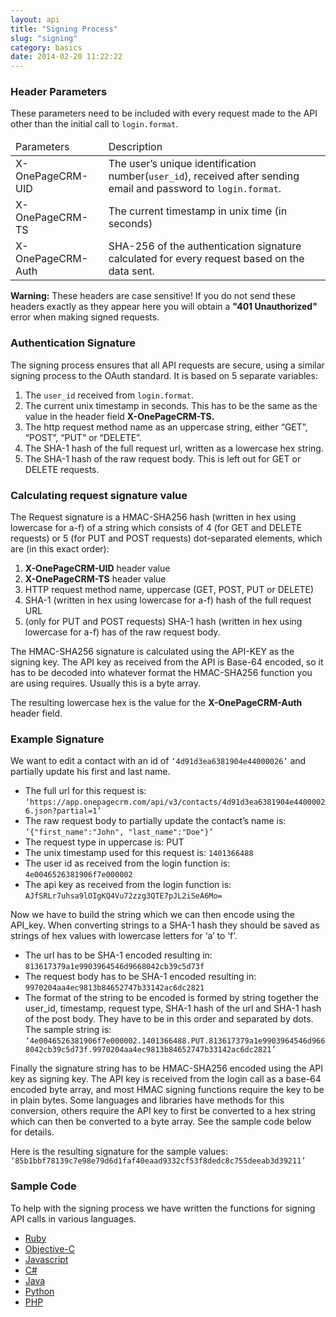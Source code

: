 ```yaml
---
layout: api
title: "Signing Process"
slug: "signing"
category: basics
date: 2014-02-20 11:22:22
---
```



<h3 id="header-parameters">Header Parameters</h3>
<p>These parameters need to be included with every request made to the API other than the initial call to <code class="bluetext">login.format</code>.</p>
<table class="table table-bordered table-striped">
  <thead>
    <td>Parameters</td>
    <td>Description</td>
  </thead>
  <tbody>
    <tr>
      <td class="strong nowrap">X-OnePageCRM-UID</td>
      <td>The user’s unique identification number(<code class="bluetext">user_id</code>), received after sending email and password to <code class="bluetext">login.format</code>.</td>
    </tr>
    <tr>
      <td class="strong nowrap">X-OnePageCRM-TS</td>
      <td>The current timestamp in unix time (in seconds)</td>
    </tr>
    <tr>
      <td class="strong nowrap">X-OnePageCRM-Auth</td>
      <td>SHA-256 of the authentication signature calculated for every request based on the data sent.</td>
    </tr>
  </tbody>
</table>

<div class="alert alert-danger">
<strong>Warning:</strong> These headers are case sensitive! If you do not send these headers exactly as they appear here you will obtain a <strong>"401 Unauthorized"</strong> error when making signed requests.
</div>

<h3 id="authentication-signature">Authentication Signature</h3>
<p>The signing process ensures that all API requests are secure, using a similar signing process to the OAuth standard. It is based on 5 separate variables:</p>
<ol>
  <li>The <code class="bluetext">user_id</code> received from <code class="bluetext">login.format</code>.</li>
  <li>The current unix timestamp in seconds. This has to be the same as the value in the header field <strong>X-OnePageCRM-TS.</strong></li>
  <li>The http request method name as an uppercase string, either “<span class="get-text">GET</span>”, “<span class="post-text">POST</span>”, “<span class="put-text">PUT</span>” or “<span class="delete-text">DELETE</span>”.</li>
  <li>The SHA-1 hash of the full request url, written as a lowercase hex string.</li>
  <li>The SHA-1 hash of the raw request body. This is left out for <span class="get-text">GET</span> or <span class="delete-text">DELETE</span> requests.</li>
</ol>

<h3 id="calculating-request-signature-value">Calculating request signature value</h3>
<p>The Request signature is a HMAC-SHA256 hash (written in hex using lowercase for a-f) of a string which consists of 4 (for <span class="get-text">GET</span> and <span class="delete-text">DELETE</span> requests) or 5 (for <span class="put-text">PUT</span> and <span class="post-text">POST</span> requests) dot-separated elements, which are (in this exact order):</p>
<ol>
  <li><strong>X-OnePageCRM-UID</strong> header value</li>
  <li><strong>X-OnePageCRM-TS</strong> header value</li>
  <li>HTTP request method name, uppercase (<span class="get-text">GET</span>, <span class="post-text">POST</span>, <span class="put-text">PUT</span> or <span class="delete-text">DELETE</span>)</li>
  <li>SHA-1 (written in hex using lowercase for a-f) hash of the full request URL</li>
  <li>(only for <span class="put-text">PUT</span> and <span class="post-text">POST</span> requests) SHA-1 hash (written in hex using lowercase for a-f) has of the raw request body.</li>
</ol>
<p>The HMAC-SHA256 signature is calculated using the API-KEY as the signing key.
The API key as received from the API is Base-64 encoded, so it has to be decoded into whatever format the HMAC-SHA256 function you are using requires. Usually this is a byte array.</p>
<p>The resulting lowercase hex is the value for the <strong>X-OnePageCRM-Auth</strong> header field.</p>

<h3 id="example-signature">Example Signature</h3>
<p>We want to edit a contact with an id of <code class="inline">‘4d91d3ea6381904e44000026’</code> and partially update his first and last name.</p>
<ul>
  <li>The full url for this request is: <code class="inline">‘https://app.onepagecrm.com/api/v3/contacts/4d91d3ea6381904e44000026.json?partial=1’</code></li>
  <li>The raw request body to partially update the contact’s name is: <code class="inline">‘{"first_name":"John", "last_name":"Doe"}’</code></li>
  <li>The request type in uppercase is: <span class="label label-default">PUT</span></li>
  <li>The unix timestamp used for this request is: <code class="inline">1401366488</code></li>
  <li>The user id as received from the login function is: <code class="inline">4e0046526381906f7e000002</code></li>
  <li>The api key as received from the login function is: <code class="inline">AJfSRLr7uhsa9lOIgKQ4Vu72zzg3QTE7pJL2iSeA6Mo=</code></li>
</ul>
<p>Now we have to build the string which we can then encode using the API_key. When converting strings to a SHA-1 hash they should be saved as strings of hex values with lowercase letters for ‘a’ to ‘f’.</p>
<ul>
  <li>The url has to be SHA-1 encoded resulting in: <code class="inline">813617379a1e9903964546d9668042cb39c5d73f</code></li>
  <li>The request body has to be SHA-1 encoded resulting in: <code class="inline">9970204aa4ec9813b84652747b33142ac6dc2821</code></li>
  <li>The format of the string to be encoded is formed by string together the user_id, timestamp, request type, SHA-1 hash of the url and SHA-1 hash of the post body. They have to be in this order and separated by dots. The sample string is: <code class="inline">‘4e0046526381906f7e000002.1401366488.PUT.813617379a1e9903964546d9668042cb39c5d73f.9970204aa4ec9813b84652747b33142ac6dc2821’</code></li>
</ul>
<p>Finally the signature string has to be HMAC-SHA256 encoded using the API key as signing key. The API key is received from the login call as a base-64 encoded byte array, and most HMAC signing functions require the key to be in plain bytes. Some languages and libraries have methods for this conversion, others require the API key to first be converted to a hex string which can then be converted to a byte array. See the sample code below for details.</p>
<p>Here is the resulting signature for the sample values: <code class="inline">‘85b1bbf78139c7e98e79d6d1faf40eaad9332cf53f8dedc8c755deeab3d39211’</code></p>

<h3 id="sample-code">Sample Code</h3>
<p>To help with the signing process we have written the functions for signing API calls in various languages.</p>


<!-- Nav tabs -->
<ul class="nav nav-tabs">
  <li class="active"><a href="#ruby" data-toggle="tab">Ruby</a></li>
  <li><a href="#objectivec" data-toggle="tab">Objective-C</a></li>
  <li><a href="#javascript" data-toggle="tab">Javascript</a></li>
  <li><a href="#csharp" data-toggle="tab">C#</a></li>
  <li><a href="#java" data-toggle="tab">Java</a></li>
  <li><a href="#python" data-toggle="tab">Python</a></li>
  <li><a href="#PHP" data-toggle="tab">PHP</a></li>
</ul>

<!-- Tab panes -->
<div class="tab-content">
<div class="tab-pane fade in active" id="ruby">
    <script src="https://gist.github.com/JohnMaguir/d6551ebe68317da1f1ff41a1abf0018c.js"></script>
  </div>
  <div class="tab-pane fade" id="objectivec">
    <script src="https://gist.github.com/OnePageCTO/6012092.js"></script>
  </div>
  <div class="tab-pane fade" id="javascript">
    <script src="https://gist.github.com/JohnMaguir/efa669a1cfff64dc4bf16995f8c2aa31.js"></script>
  </div>
  <div class="tab-pane fade" id="csharp">
    <script src="https://gist.github.com/JohnMaguir/ce1191c06f836cc5313ee46c52dc65ba.js"></script>
  </div>
  <div class="tab-pane fade" id="java">
    <script src="https://gist.github.com/JohnMaguir/b4af01d1940dd86fcc55a0b7f87fa553.js"></script>
  </div>
  <div class="tab-pane fade" id="ruby">
    <script src="https://gist.github.com/JohnMaguir/d6551ebe68317da1f1ff41a1abf0018c.js"></script>
  </div>
  <div class="tab-pane fade" id="python">
    <script src="https://gist.github.com/JohnMaguir/b3100afe5897f75e3b59fb4f1040ed55.js"></script>
  </div>
  <div class="tab-pane fade" id="PHP">
    <script src="https://gist.github.com/peterOnePageCRM/93c7af55e5063fbf2097.js"></script>
  </div>
</div>
